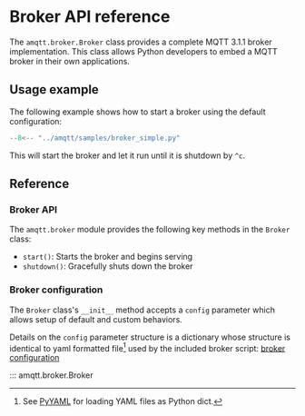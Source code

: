 # Broker API reference

The `amqtt.broker.Broker` class provides a complete MQTT 3.1.1 broker implementation. This class allows Python developers to embed a MQTT broker in their own applications.

## Usage example

The following example shows how to start a broker using the default configuration:

```python
--8<-- "../amqtt/samples/broker_simple.py"
```

This will start the broker and let it run until it is shutdown by `^c`.

## Reference

### Broker API

The `amqtt.broker` module provides the following key methods in the `Broker` class:

- `start()`: Starts the broker and begins serving
- `shutdown()`: Gracefully shuts down the broker

### Broker configuration

The `Broker` class's `__init__` method accepts a `config` parameter which allows setup of default and custom behaviors.

Details on the `config` parameter structure is a dictionary whose structure is identical to yaml formatted file[^1]
used by the included broker script: [broker configuration](broker_config.md)
  


::: amqtt.broker.Broker

[^1]: See [PyYAML](http://pyyaml.org/wiki/PyYAMLDocumentation) for loading YAML files as Python dict.
